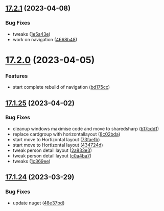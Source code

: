 ## [17.2.1](https://github.com/phandcock/GrampsView/compare/v17.2.0...v17.2.1) (2023-04-08)


### Bug Fixes

* tweaks ([1e5a43e](https://github.com/phandcock/GrampsView/commit/1e5a43ebee525738c9cc1625c171a18619904970))
* work on navigation ([4668b48](https://github.com/phandcock/GrampsView/commit/4668b482d3fa52e6cab64db28fc7f3030c298203))



# [17.2.0](https://github.com/phandcock/GrampsView/compare/v17.1.25...v17.2.0) (2023-04-05)


### Features

* start complete rebuild of navigation ([bd175cc](https://github.com/phandcock/GrampsView/commit/bd175cc5b3b8c090aa04f173e358adeaa7cbed34))



## [17.1.25](https://github.com/phandcock/GrampsView/compare/v17.1.24...v17.1.25) (2023-04-02)


### Bug Fixes

* cleanup windows maximise code and move to sharedsharp ([b17cdd1](https://github.com/phandcock/GrampsView/commit/b17cdd1fc06c20d28ff93426dbce37b28db59156))
* replace cardgroup with horizontallayout ([8c02bda](https://github.com/phandcock/GrampsView/commit/8c02bda014e0b5c9b90a20405604120c4db1762e))
* start move to Hortizontal layout ([73faefb](https://github.com/phandcock/GrampsView/commit/73faefbd3cd56f71aa7288a99e632c435a82a72b))
* start move to Hortizontal layout ([434724d](https://github.com/phandcock/GrampsView/commit/434724ded2fb13e1a7ed9a45f3848da6e9c696ff))
* tweak person detail layout ([2a833e3](https://github.com/phandcock/GrampsView/commit/2a833e30c2b2ae73badb6877899903c7184c0102))
* tweak person detail layout ([c0a4ba7](https://github.com/phandcock/GrampsView/commit/c0a4ba70a6c7fa2456e333027130344043b6fa11))
* tweaks ([1c369ee](https://github.com/phandcock/GrampsView/commit/1c369eeb36c7d9c8660959a6d95cf4b144c58b25))



## [17.1.24](https://github.com/phandcock/GrampsView/compare/v17.1.23...v17.1.24) (2023-03-29)


### Bug Fixes

* update nuget ([48e37bd](https://github.com/phandcock/GrampsView/commit/48e37bda83949f6402f55668b86f46a307d48ae6))



